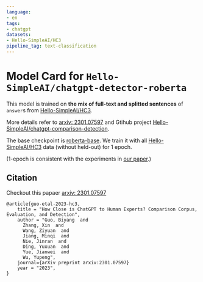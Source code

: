 ```yaml
---
language:
- en
tags:
- chatgpt
datasets:
- Hello-SimpleAI/HC3
pipeline_tag: text-classification
---
```


# Model Card for `Hello-SimpleAI/chatgpt-detector-roberta`

This model is trained on **the mix of full-text and splitted sentences** of `answer`s from [Hello-SimpleAI/HC3](https://huggingface.co/datasets/Hello-SimpleAI/HC3).

More details refer to [arxiv: 2301.07597](https://arxiv.org/abs/2301.07597) and Gtihub project [Hello-SimpleAI/chatgpt-comparison-detection](https://github.com/Hello-SimpleAI/chatgpt-comparison-detection).


The base checkpoint is [roberta-base](https://huggingface.co/roberta-base).
We train it with all [Hello-SimpleAI/HC3](https://huggingface.co/datasets/Hello-SimpleAI/HC3) data (without held-out) for 1 epoch.

(1-epoch is consistent with the experiments in [our paper](https://arxiv.org/abs/2301.07597).)

## Citation

Checkout this papaer [arxiv: 2301.07597](https://arxiv.org/abs/2301.07597)

```
@article{guo-etal-2023-hc3,
    title = "How Close is ChatGPT to Human Experts? Comparison Corpus, Evaluation, and Detection",
    author = "Guo, Biyang  and
      Zhang, Xin  and
      Wang, Ziyuan  and
      Jiang, Minqi  and
      Nie, Jinran  and
      Ding, Yuxuan  and
      Yue, Jianwei  and
      Wu, Yupeng",
    journal={arXiv preprint arxiv:2301.07597}
    year = "2023",
}
```
